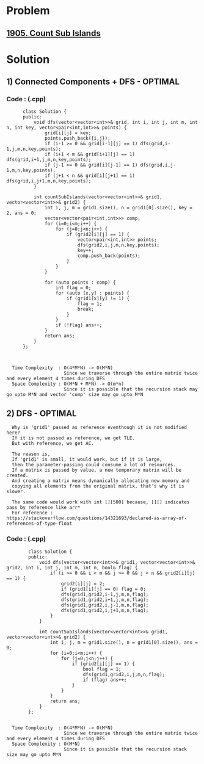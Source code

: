 # Problem

## [1905. Count Sub Islands](https://leetcode.com/problems/count-sub-islands/)


# Solution 

## 1) Connected Components + DFS - OPTIMAL

      
      
      
   ### Code : (.cpp)
    
          class Solution {
          public:
              void dfs(vector<vector<int>>& grid, int i, int j, int m, int n, int key, vector<pair<int,int>>& points) {
                  grid[i][j] = key;
                  points.push_back({i,j});
                  if (i-1 >= 0 && grid[i-1][j] == 1) dfs(grid,i-1,j,m,n,key,points);
                  if (i+1 < m && grid[i+1][j] == 1) dfs(grid,i+1,j,m,n,key,points);
                  if (j-1 >= 0 && grid[i][j-1] == 1) dfs(grid,i,j-1,m,n,key,points);
                  if (j+1 < n && grid[i][j+1] == 1) dfs(grid,i,j+1,m,n,key,points);
              }

              int countSubIslands(vector<vector<int>>& grid1, vector<vector<int>>& grid2) {
                  int i, j, m = grid1.size(), n = grid1[0].size(), key = 2, ans = 0;
                  vector<vector<pair<int,int>>> comp;
                  for (i=0;i<m;i++) {
                      for (j=0;j<n;j++) {
                          if (grid2[i][j] == 1) {
                              vector<pair<int,int>> points;
                              dfs(grid2,i,j,m,n,key,points);
                              key++;
                              comp.push_back(points);
                          }
                      }
                  }

                  for (auto points : comp) {
                      int flag = 0;
                      for (auto [x,y] : points) {
                          if (grid1[x][y] != 1) {
                              flag = 1;
                              break;
                          }
                      }
                      if (!flag) ans++;
                  }
                  return ans;
              }
          };
          
          

      Time Complexity  : O(4*M*N) -> O(M*N) 
                         Since we traverse through the entire matrix twice and every element 4 times during DFS
      Space Complexity : O(M*N + M*N) -> O(m*n)
                         Since it is possible that the recursion stack may go upto M*N and vector 'comp' size may go upto M*N
                         
        
        
## 2) DFS - OPTIMAL

      
      Why is 'grid1' passed as reference eventhough it is not modified here?
      If it is not passed as reference, we get TLE.
      But with reference, we get AC.
      
      The reason is,
      If 'grid1' is small, it would work, but if it is large, 
      then the parameter-passing could consume a lot of resources.
      If a matrix is passed by value, a new temporary matrix will be created. 
      And creating a matrix means dynamically allocating new memory and 
      copying all elements from the original matrix, that's why it is slower.
      
      The same code would work with int [][500] because, [][] indicates pass by reference like arr*
      For reference : https://stackoverflow.com/questions/14321693/declared-as-array-of-references-of-type-float
      
      
   ### Code : (.cpp)
   
            class Solution {
            public:
                void dfs(vector<vector<int>>& grid1, vector<vector<int>>& grid2, int i, int j, int m, int n, bool& flag) {
                    if (i >= 0 && i < m && j >= 0 && j < n && grid2[i][j] == 1) {
                        grid2[i][j] = 2;
                        if (grid1[i][j] == 0) flag = 0;
                        dfs(grid1,grid2,i-1,j,m,n,flag);
                        dfs(grid1,grid2,i+1,j,m,n,flag);
                        dfs(grid1,grid2,i,j-1,m,n,flag);
                        dfs(grid1,grid2,i,j+1,m,n,flag);
                    }
                }

                int countSubIslands(vector<vector<int>>& grid1, vector<vector<int>>& grid2) {
                    int i, j, m = grid1.size(), n = grid1[0].size(), ans = 0;
                    for (i=0;i<m;i++) {
                        for (j=0;j<n;j++) {
                            if (grid2[i][j] == 1) {
                                bool flag = 1;
                                dfs(grid1,grid2,i,j,m,n,flag);
                                if (flag) ans++;
                            }
                        }
                    }
                    return ans;
                }
            };
   
   
      Time Complexity  : O(4*M*N) -> O(M*N) 
                         Since we traverse through the entire matrix twice and every element 4 times during DFS
      Space Complexity : O(M*N)
                         Since it is possible that the recursion stack size may go upto M*N
